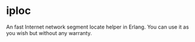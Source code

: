 iploc
=====

An fast Internet network segment locate helper in Erlang.
You can use it as you wish but without any warranty.
